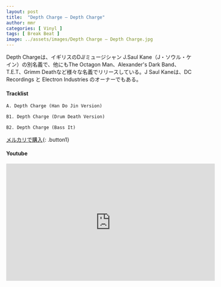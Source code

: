 ```yaml
---
layout: post
title:  "Depth Charge – Depth Charge"
author: mmr
categories: [ Vinyl ]
tags: [ Break Beat ]
image: ../assets/images/Depth Charge – Depth Charge.jpg
---
```


Depth Chargeは、イギリスのDJ/ミュージシャン J.Saul Kane（J・ソウル・ケイン）の別名義で、他にもThe Octagon Man、Alexander's Dark Band、T.E.T、Grimm Deathなど様々な名義でリリースしている。J Saul Kaneは、DC Recordings と Electron Industries のオーナーでもある。

#### Tracklist
```md
A. Depth Charge (Han Do Jin Version)

B1. Depth Charge (Drum Death Version)

B2. Depth Charge (Bass It)
```

[メルカリで購入](https://jp.mercari.com/item/m61709862692?afid=6142608987){: .button1}

#### Youtube
<iframe width="560" height="315" src="https://www.youtube.com/embed/0Hlyx53KRxM?si=FT8X7jdrivMsCp2w" title="YouTube video player" frameborder="0" allow="accelerometer; autoplay; clipboard-write; encrypted-media; gyroscope; picture-in-picture; web-share" referrerpolicy="strict-origin-when-cross-origin" allowfullscreen></iframe>